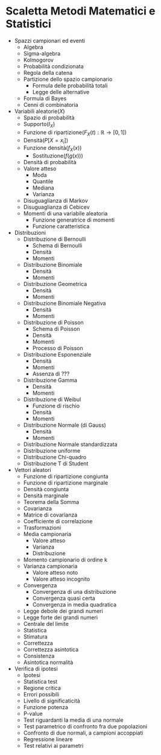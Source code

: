 # Scaletta Metodi Matematici e Statistici
- Spazzi campionari ed eventi
  - Algebra
  - Sigma-algebra
  - Kolmogorov
  - Probabilità condizionata
  - Regola della catena
  - Partizione dello spazio campionario
	  - Formula delle probabilità totali
	  - Legge delle alternative
  - Formula di Bayes
  - Cenni di combinatoria
- Variabili aleatorie($X$)
  - Spazio di probabilità
  - Supporto($I_{X}$)
  - Funzione di ripartizione($F_X(t):\mathbb{R}\to[0,1]$)
  - Densità($P[X=x_{i}]$)
  - Funzione densità($f_X(x)$)
    - Sostituzione($f(g(x))$)
  - Densità di probabilità
  - Valore atteso
    - Moda
    - Quantile
    - Mediana
    - Varianza
  - Disuguaglianza di Markov
  - Disuguaglianza di Cebicev
  - Momenti di una variabile aleatoria
    - Funzione generatrice di momenti
    - Funzione caratteristica
- Distribuzioni
  - Distribuzione di Bernoulli
    - Schema di Bernoulli
    - Densità
    - Momenti
  - Distribuzione Binomiale
    - Densità
    - Momenti
  - Distribuzione Geometrica
    - Densità
    - Momenti
  - Distribuzione Binomiale Negativa
    - Densità
    - Momenti
  - Distribuzione di Poisson
    - Schema di Poisson
    - Densità
    - Momenti
    - Processo di Poisson
  - Distribuzione Esponenziale
    - Densità
    - Momenti
    - Assenza di ???
  - Distribuzione Gamma
    - Densità
    - Momenti
  - Distribuzione di Weibul
    - Funzione di rischio
    - Densità
    - Momenti
  - Distribuzione Normale (di Gauss)
    - Densità
    - Momenti
  - Distribuzione Normale standardizzata
  - Distribuzione uniforme
  - Distribuzione Chi-quadro
  - Distribuzione T di Student
- Vettori aleatori
  - Funzione di ripartizione congiunta
  - Funzione di ripartizione marginale
  - Densità congiunta
  - Densità marginale
  - Teorema della Somma
  - Covarianza
  - Matrice di covarianza
  - Coefficiente di correlazione
  - Trasformazioni
  - Media campionaria
    - Valore atteso
    - Varianza
    - Distribuzione
  - Momento campionario di ordine k
  - Varianza campionaria
    - Valore atteso noto
    - Valore atteso incognito
  - Convergenza
    - Convergenza di una distribuzione
    - Convergenza quasi certa
    - Convergenza in media quadratica
  - Legge debole dei grandi numeri
  - Legge forte dei grandi numeri
  - Centrale del limite
  - Statistica
  - Stimatura
  - Correttezza
  - Correttezza asintotica
  - Consistenza
  - Asintotica normalità
- Verifica di ipotesi
	- Ipotesi
	- Statistica test
	- Regione critica
	- Errori possibili
	- Livello di significaticità
	- Funzione potenza
	- P-value
	- Test riguardanti la media di una normale
	- Test parametrico di confronto fra due popolazioni
	- Confronto di due normali, a campioni accoppiati
	- Regressione lineare
	- Test relativi ai parametri 